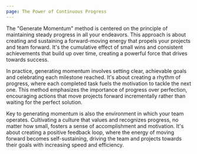 ```yaml
---
page: The Power of Continuous Progress
---
```

The "Generate Momentum" method is centered on the principle of maintaining steady progress in all your endeavors. This approach is about creating and sustaining a forward-moving energy that propels your projects and team forward. It's the cumulative effect of small wins and consistent achievements that build up over time, creating a powerful force that drives towards success.

In practice, generating momentum involves setting clear, achievable goals and celebrating each milestone reached. It's about creating a rhythm of progress, where each completed task fuels the motivation to tackle the next one. This method emphasizes the importance of progress over perfection, encouraging actions that move projects forward incrementally rather than waiting for the perfect solution.

Key to generating momentum is also the environment in which your team operates. Cultivating a culture that values and recognizes progress, no matter how small, fosters a sense of accomplishment and motivation. It's about creating a positive feedback loop, where the energy of moving forward becomes self-sustaining, driving the team and projects towards their goals with increasing speed and efficiency.